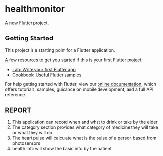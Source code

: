 # healthmonitor

A new Flutter project.

## Getting Started

This project is a starting point for a Flutter application.

A few resources to get you started if this is your first Flutter project:

- [Lab: Write your first Flutter app](https://flutter.dev/docs/get-started/codelab)
- [Cookbook: Useful Flutter samples](https://flutter.dev/docs/cookbook)

For help getting started with Flutter, view our
[online documentation](https://flutter.dev/docs), which offers tutorials,
samples, guidance on mobile development, and a full API reference.

## REPORT 

1. This application can record when and what to drink or take by the elder
2. The category section provides what category of medicine they will take or what they will do
3. The heart pulse will calculate what is the pulse of a person based from photosensors 
4. health info will show the basic info by the patient 
